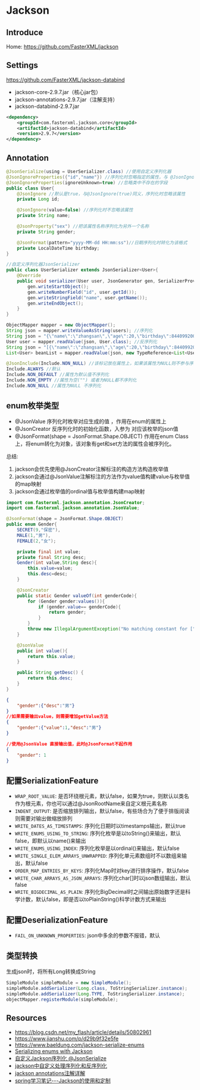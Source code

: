 # Jackson

## Introduce
Home: https://github.com/FasterXML/jackson

## Settings
https://github.com/FasterXML/jackson-databind
- jackson-core-2.9.7.jar（核心jar包）
- jackson-annotations-2.9.7.jar（注解支持）
- jackson-databind-2.9.7.jar

```xml
<dependency>
    <groupId>com.fasterxml.jackson.core</groupId>
    <artifactId>jackson-databind</artifactId>
    <version>2.9.7</version>
</dependency>
```

## Annotation
```java
@JsonSerialize(using = UserSerializer.class) //使用自定义序列化器
@JsonIgnoreProperties({"id","name"}) //序列化时忽略指定的属性，与 @JsonIgnore冲突时，以此处为准
@JsonIgnoreProperties(ignoreUnknown=true) //忽略类中不存在的字段
public class User{
    @JsonIgnore //默认是true，与@JsonIgnore(true)同义，序列化时忽略该属性
    private Long id;

    @JsonIgnore(value=false) //序列化时不忽略该属性
    private String name;

    @JsonProperty("sex") //把该属性名称序列化为另外一个名称
    private String gender;

    @JsonFormat(pattern="yyyy-MM-dd HH:mm:ss")//日期序列化时转化为该格式
    private LocalDateTime birthday;
}

//自定义序列化器JsonSerializer
public class UserSerializer extends JsonSerializer<User>{
    @Override
    public void serializer(User user, JsonGenerator gen, SerializerProvider serializers) throws IOException, JsonProcessingException{
        gen.writeStartObject();
        gen.writeNumberField("id", user.getId());
        gen.writeStringField("name", user.getName());
        gen.writeEndObject();
    }
}

ObjectMapper mapper = new ObjectMapper();
String json = mapper.writeValueAsString(users); //序列化
String json = "{\"name\":\"zhangsan\",\"age\":20,\"birthday\":844099200000,\"email\":\"zhangsan@163.com\"}";
User user = mapper.readValue(json, User.class); //反序列化
String json = "[{\"name\":\"zhangsan\",\"age\":20,\"birthday\":844099200000,\"email\":\"zhangsan@163.com\"}]";
List<User> beanList = mapper.readValue(json, new TypeReference<List<User>>() {});//反序列化
```

```java
@JsonInclude(Include.NON_NULL) //该标记放在属性上，如果该属性为NULL则不参与序列化，如果放在类上，则对此类的全部属性起作用。
Include.ALWAYS //默认
Include.NON_DEFAULT //属性为默认值不序列化
Include.NON_EMPTY //属性为空("") 或者为NULL都不序列化
Include.NON_NULL //属性为NULL 不序列化
```

## enum枚举类型
- @JsonValue 序列化时枚举对应生成的值 ，作用在enum的属性上
- @JsonCreator 反序列化时的初始化函数，入参为 对应该枚举的json值
- @JsonFormat(shape = JsonFormat.Shape.OBJECT) 作用在enum Class上，将enum转化为对象，该对象有get和set方法的属性会被序列化。

总结: 
1. jackson会优先使用@JsonCreator注解标注的构造方法构造枚举值
2. jackson会通过@JsonValue注解标注的方法作为value值构建value与枚举值的map映射
3. jackson会通过枚举值的ordinal值与枚举值构建map映射
```java
import com.fasterxml.jackson.annotation.JsonCreator;
import com.fasterxml.jackson.annotation.JsonValue;

@JsonFormat(shape = JsonFormat.Shape.OBJECT)
public enum Gender{
    SECRET(9,"保密"),
    MALE(1,"男"),
    FEMALE(2,"女");

    private final int value;
    private final String desc;
    Gender(int value,String desc){
        this.value=value;
        this.desc=desc;
    }

    @JsonCreator
    public static Gender valueOf(int genderCode){
        for (Gender gender:values()){
            if (gender.value== genderCode){
                return gender;
            }
        }
        throw new IllegalArgumentException("No matching constant for ["+genderCode+"]");
    }

    @JsonValue
    public int value(){
        return this.value;
    }

    public String getDesc() {
        return this.desc;
    }
}
```
```json
{
    "gender":{"desc":"男"}
}
//如果需要输出value，则需要增加getValue方法
{
    "gender":{"value":1,"desc":"男"}
}

//使用@JsonValue 直接输出值，此时@JsonFormat不起作用
{
    "gender": 1
}
```

## 配置SerializationFeature
- `WRAP_ROOT_VALUE`: 是否环绕根元素，默认false，如果为true，则默认以类名作为根元素，你也可以通过@JsonRootName来自定义根元素名称
- `INDENT_OUTPUT`: 是否缩放排列输出，默认false，有些场合为了便于排版阅读则需要对输出做缩放排列
- `WRITE_DATES_AS_TIMESTAMPS`: 序列化日期时以timestamps输出，默认true
- `WRITE_ENUMS_USING_TO_STRING`: 序列化枚举是以toString()来输出，默认false，即默认以name()来输出
- `WRITE_ENUMS_USING_INDEX`: 序列化枚举是以ordinal()来输出，默认false
- `WRITE_SINGLE_ELEM_ARRAYS_UNWRAPPED`: 序列化单元素数组时不以数组来输出，默认false
- `ORDER_MAP_ENTRIES_BY_KEYS`: 序列化Map时对key进行排序操作，默认false
- `WRITE_CHAR_ARRAYS_AS_JSON_ARRAYS`: 序列化char[]时以json数组输出，默认false
- `WRITE_BIGDECIMAL_AS_PLAIN`: 序列化BigDecimal时之间输出原始数字还是科学计数，默认false，即是否以toPlainString()科学计数方式来输出

## 配置DeserializationFeature
- `FAIL_ON_UNKNOWN_PROPERTIES`: json中多余的参数不报错，默认


## 类型转换
生成json时，将所有Long转换成String
```java
SimpleModule simpleModule = new SimpleModule(); 
simpleModule.addSerializer(Long.class, ToStringSerializer.instance); 
simpleModule.addSerializer(Long.TYPE, ToStringSerializer.instance); 
objectMapper.registerModule(simpleModule);
```

## Resources
- https://blog.csdn.net/my_flash/article/details/50802961
- https://www.jianshu.com/p/d29b9f32e5fe
- https://www.baeldung.com/jackson-serialize-enums
- [Serializing enums with Jackson](https://stackoverflow.com/questions/7766791/serializing-enums-with-jackson)
- [自定义Jackson序列化 @JsonSerialize](https://blog.csdn.net/u012326462/article/details/83019881)
- [jackson中自定义处理序列化和反序列化](https://blog.csdn.net/zhao1949/article/details/79281967)
- [jackson annotations注解详解](https://blog.csdn.net/sdyy321/article/details/40298081)
- [spring学习笔记---Jackson的使用和定制](https://www.cnblogs.com/mumuxinfei/p/4761374.html)
